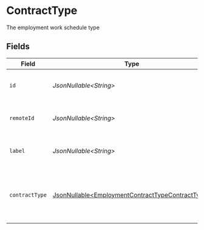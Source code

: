 # ContractType

The employment work schedule type


## Fields

| Field                                                                                                              | Type                                                                                                               | Required                                                                                                           | Description                                                                                                        | Example                                                                                                            |
| ------------------------------------------------------------------------------------------------------------------ | ------------------------------------------------------------------------------------------------------------------ | ------------------------------------------------------------------------------------------------------------------ | ------------------------------------------------------------------------------------------------------------------ | ------------------------------------------------------------------------------------------------------------------ |
| `id`                                                                                                               | *JsonNullable\<String>*                                                                                            | :heavy_minus_sign:                                                                                                 | Unique identifier                                                                                                  | 8187e5da-dc77-475e-9949-af0f1fa4e4e3                                                                               |
| `remoteId`                                                                                                         | *JsonNullable\<String>*                                                                                            | :heavy_minus_sign:                                                                                                 | Provider's unique identifier                                                                                       | 8187e5da-dc77-475e-9949-af0f1fa4e4e3                                                                               |
| `label`                                                                                                            | *JsonNullable\<String>*                                                                                            | :heavy_minus_sign:                                                                                                 | The label of the employment type                                                                                   | Full-Time                                                                                                          |
| `contractType`                                                                                                     | [JsonNullable\<EmploymentContractTypeContractType>](../../models/components/EmploymentContractTypeContractType.md) | :heavy_minus_sign:                                                                                                 | The employment work schedule type (e.g., full-time, part-time)                                                     | full_time                                                                                                          |